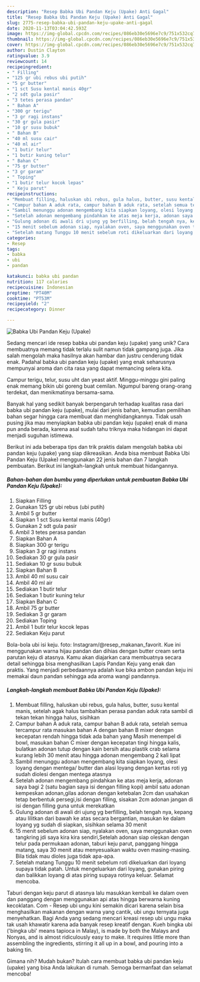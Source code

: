 ```yaml
---
description: "Resep Babka Ubi Pandan Keju (Upake) Anti Gagal"
title: "Resep Babka Ubi Pandan Keju (Upake) Anti Gagal"
slug: 2775-resep-babka-ubi-pandan-keju-upake-anti-gagal
date: 2020-11-13T03:04:42.593Z
image: https://img-global.cpcdn.com/recipes/086eb30e5696e7c9/751x532cq70/babka-ubi-pandan-keju-upake-foto-resep-utama.jpg
thumbnail: https://img-global.cpcdn.com/recipes/086eb30e5696e7c9/751x532cq70/babka-ubi-pandan-keju-upake-foto-resep-utama.jpg
cover: https://img-global.cpcdn.com/recipes/086eb30e5696e7c9/751x532cq70/babka-ubi-pandan-keju-upake-foto-resep-utama.jpg
author: Dustin Clayton
ratingvalue: 3.9
reviewcount: 14
recipeingredient:
- " Filling"
- "125 gr ubi rebus ubi putih"
- "5 gr butter"
- "1 sct Susu kental manis 40gr"
- "2 sdt gula pasir"
- "3 tetes perasa pandan"
- " Bahan A"
- "300 gr terigu"
- "3 gr ragi instans"
- "30 gr gula pasir"
- "10 gr susu bubuk"
- " Bahan B"
- "40 ml susu cair"
- "40 ml air"
- "1 butir telur"
- "1 butir kuning telur"
- " Bahan C"
- "75 gr butter"
- "3 gr garam"
- " Toping"
- "1 butir telur kocok lepas"
- " Keju parut"
recipeinstructions:
- "Membuat filling, haluskan ubi rebus, gula halus, butter, susu kental manis, setelah agak halus tambahkan perasa pandan aduk rata sambil di tekan tekan hingga halus, sisihkan"
- "Campur bahan A aduk rata, campur bahan B aduk rata, setelah semua tercampur rata masukan bahan A dengan bahan B mixer dengan kecepatan rendah hingga tidak ada bahan yang Masih menempel di bowl, masukan bahan C mixer dengan kecepatan tingi hingga kalis, bulatkan adonan tutup dengan kain bersih atau plastik crab selama kurang lebih 30 menit atau hingga adonan mengembang 2 kali lipat"
- "Sambil menunggu adonan mengembang kita siapkan loyang, olesi loyang dengan mentega/ butter dan alasi loyang dengan kertas roti yg sudah diolesi dengan mentega atasnya"
- "Setelah adonan mengembang pindahkan ke atas meja kerja, adonan saya bagi 2 (satu bagian saya isi dengan filling kopi) ambil satu adonan kempeskan adonan,gilas adonan dengan ketebalan 2cm dan usahakan tetap berbentuk persegi,isi dengan filling, sisakan 2cm adonan jangan di isi dengan filling guna untuk merekatkan"
- "Gulung adonan di awali dri ujung yg berfilling, belah tengah nya, kepang atau lilitkan dari bawah ke atas secara bergantian, masukan ke dalam loyang yg sudah di siapkan, sisihkan selama 30 menit"
- "15 menit sebelum adonan siap, nyalakan oven, saya menggunakan oven tangkring jdi saya kira kira sendiri,Setelah adonan siap oleskan dengan telur pada permukaan adonan, taburi keju parut, panggang hingga matang, saya 30 menit atau menyesuaikan waktu oven masing-masing. Bila tidak mau dioles juga tidak apa-apa."
- "Setelah matang Tunggu 10 menit sebelum roti dikeluarkan dari loyang supaya tidak patah. Untuk mengeluarkan dari loyang, gunakan piring dan balikkan loyang di atas piring supaya rotinya keluar. Selamat mencoba."
categories:
- Resep
tags:
- babka
- ubi
- pandan

katakunci: babka ubi pandan 
nutrition: 117 calories
recipecuisine: Indonesian
preptime: "PT40M"
cooktime: "PT53M"
recipeyield: "2"
recipecategory: Dinner

---
```



![Babka Ubi Pandan Keju (Upake)](https://img-global.cpcdn.com/recipes/086eb30e5696e7c9/751x532cq70/babka-ubi-pandan-keju-upake-foto-resep-utama.jpg)

Sedang mencari ide resep babka ubi pandan keju (upake) yang unik? Cara membuatnya memang tidak terlalu sulit namun tidak gampang juga. Jika salah mengolah maka hasilnya akan hambar dan justru cenderung tidak enak. Padahal babka ubi pandan keju (upake) yang enak seharusnya mempunyai aroma dan cita rasa yang dapat memancing selera kita.

Campur terigu, telur, susu uht dan yeast aktif. Minggu-minggu gini paling enak memang bikin ubi goreng buat cemilan. Ngumpul bareng orang-orang terdekat, dan menikmatinya bersama-sama.

Banyak hal yang sedikit banyak berpengaruh terhadap kualitas rasa dari babka ubi pandan keju (upake), mulai dari jenis bahan, kemudian pemilihan bahan segar hingga cara membuat dan menghidangkannya. Tidak usah pusing jika mau menyiapkan babka ubi pandan keju (upake) enak di mana pun anda berada, karena asal sudah tahu triknya maka hidangan ini dapat menjadi suguhan istimewa.


Berikut ini ada beberapa tips dan trik praktis dalam mengolah babka ubi pandan keju (upake) yang siap dikreasikan. Anda bisa membuat Babka Ubi Pandan Keju (Upake) menggunakan 22 jenis bahan dan 7 langkah pembuatan. Berikut ini langkah-langkah untuk membuat hidangannya.

<!--inarticleads1-->

##### Bahan-bahan dan bumbu yang diperlukan untuk pembuatan Babka Ubi Pandan Keju (Upake):

1. Siapkan  Filling
1. Gunakan 125 gr ubi rebus (ubi putih)
1. Ambil 5 gr butter
1. Siapkan 1 sct Susu kental manis (40gr)
1. Gunakan 2 sdt gula pasir
1. Ambil 3 tetes perasa pandan
1. Siapkan  Bahan A
1. Siapkan 300 gr terigu
1. Siapkan 3 gr ragi instans
1. Sediakan 30 gr gula pasir
1. Sediakan 10 gr susu bubuk
1. Siapkan  Bahan B
1. Ambil 40 ml susu cair
1. Ambil 40 ml air
1. Sediakan 1 butir telur
1. Sediakan 1 butir kuning telur
1. Siapkan  Bahan C
1. Ambil 75 gr butter
1. Sediakan 3 gr garam
1. Sediakan  Toping
1. Ambil 1 butir telur kocok lepas
1. Sediakan  Keju parut


Bola-bola ubi isi keju. foto: Instagram/@resep_makanan_favorit. Kue ini menggunakan warna hijau pandan dan dihias dengan butter cream serta parutan keju di atasnya. Kamu akan diajarkan cara membuatnya secara detail sehingga bisa menghasilkan Lapis Pandan Keju yang enak dan praktis. Yang menjadi perbedaannya adalah kue bika ambon pandan keju ini memakai daun pandan sehingga ada aroma wangi pandannya. 

<!--inarticleads2-->

##### Langkah-langkah membuat Babka Ubi Pandan Keju (Upake):

1. Membuat filling, haluskan ubi rebus, gula halus, butter, susu kental manis, setelah agak halus tambahkan perasa pandan aduk rata sambil di tekan tekan hingga halus, sisihkan
1. Campur bahan A aduk rata, campur bahan B aduk rata, setelah semua tercampur rata masukan bahan A dengan bahan B mixer dengan kecepatan rendah hingga tidak ada bahan yang Masih menempel di bowl, masukan bahan C mixer dengan kecepatan tingi hingga kalis, bulatkan adonan tutup dengan kain bersih atau plastik crab selama kurang lebih 30 menit atau hingga adonan mengembang 2 kali lipat
1. Sambil menunggu adonan mengembang kita siapkan loyang, olesi loyang dengan mentega/ butter dan alasi loyang dengan kertas roti yg sudah diolesi dengan mentega atasnya
1. Setelah adonan mengembang pindahkan ke atas meja kerja, adonan saya bagi 2 (satu bagian saya isi dengan filling kopi) ambil satu adonan kempeskan adonan,gilas adonan dengan ketebalan 2cm dan usahakan tetap berbentuk persegi,isi dengan filling, sisakan 2cm adonan jangan di isi dengan filling guna untuk merekatkan
1. Gulung adonan di awali dri ujung yg berfilling, belah tengah nya, kepang atau lilitkan dari bawah ke atas secara bergantian, masukan ke dalam loyang yg sudah di siapkan, sisihkan selama 30 menit
1. 15 menit sebelum adonan siap, nyalakan oven, saya menggunakan oven tangkring jdi saya kira kira sendiri,Setelah adonan siap oleskan dengan telur pada permukaan adonan, taburi keju parut, panggang hingga matang, saya 30 menit atau menyesuaikan waktu oven masing-masing. Bila tidak mau dioles juga tidak apa-apa.
1. Setelah matang Tunggu 10 menit sebelum roti dikeluarkan dari loyang supaya tidak patah. Untuk mengeluarkan dari loyang, gunakan piring dan balikkan loyang di atas piring supaya rotinya keluar. Selamat mencoba.


Taburi dengan keju parut di atasnya lalu masukkan kembali ke dalam oven dan panggang dengan menggunakan api atas hingga berwarna kuning kecoklatan. Com - Resep ubi ungu kini semakin dicari karena selain bisa menghasilkan makanan dengan warna yang cantik, ubi ungu ternyata juga menyehatkan. Bagi Anda yang sedang mencari kreasi resep ubi ungu maka tak usah khawatir karena ada banyak resep kreatif dengan. Kueh bingka ubi (&#39;bingka ubi&#39; means tapioca in Malay), is made by both the Malays and Nonyas, and is almost ridiculously easy to make. It requires little more than assembling the ingredients, stirring it all up in a bowl, and pouring into a baking tin. 

Gimana nih? Mudah bukan? Itulah cara membuat babka ubi pandan keju (upake) yang bisa Anda lakukan di rumah. Semoga bermanfaat dan selamat mencoba!
